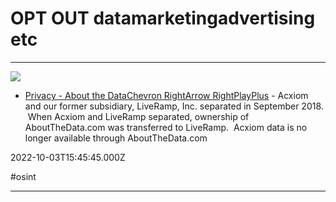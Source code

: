 # OPT OUT datamarketingadvertising etc

---

![](https://rdl.ink/render/https%3A%2F%2Fwww.acxiom.com%2Fabout-us%2Fprivacy%2Fatd)

- [Privacy - About the DataChevron RightArrow RightPlayPlus](https://www.acxiom.com/about-us/privacy/atd) - Acxiom and our former subsidiary, LiveRamp, Inc. separated in September 2018.  When Acxiom and LiveRamp separated, ownership of AboutTheData.com was transferred to LiveRamp.  Acxiom data is no longer available through AboutTheData.com

2022-10-03T15:45:45.000Z

#osint

---


